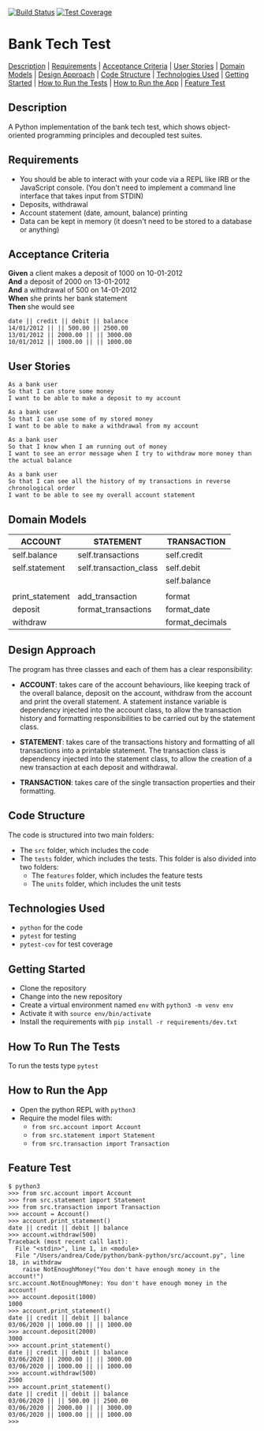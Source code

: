 [![Build Status](https://travis-ci.com/AndreaDiotallevi/bank-python.svg?branch=master)](https://travis-ci.com/AndreaDiotallevi/bank-python) [![Test Coverage](https://api.codeclimate.com/v1/badges/65678327fbf59b19d876/test_coverage)](https://codeclimate.com/github/AndreaDiotallevi/bank-python/test_coverage)

# Bank Tech Test

[Description](#description) | [Requirements](#requirements) | [Acceptance Criteria](#acceptance-criteria) | [User Stories](#user-stories) | [Domain Models](#domain-models) | [Design Approach](#design-approach) | [Code Structure](#code-structure) | [Technologies Used](#technologies-used) | [Getting Started](#getting-started) | [How to Run the Tests](#how-to-run-the-tests) | [How to Run the App](#how-to-run-the-app) | [Feature Test](#feature-test)

## Description

A Python implementation of the bank tech test, which shows object-oriented programming principles and decoupled test suites.

## Requirements

* You should be able to interact with your code via a REPL like IRB or the JavaScript console.  (You don't need to implement a command line interface that takes input from STDIN)
* Deposits, withdrawal
* Account statement (date, amount, balance) printing
* Data can be kept in memory (it doesn't need to be stored to a database or anything)

## Acceptance Criteria

**Given** a client makes a deposit of 1000 on 10-01-2012  
**And** a deposit of 2000 on 13-01-2012  
**And** a withdrawal of 500 on 14-01-2012  
**When** she prints her bank statement  
**Then** she would see

```
date || credit || debit || balance
14/01/2012 || || 500.00 || 2500.00
13/01/2012 || 2000.00 || || 3000.00
10/01/2012 || 1000.00 || || 1000.00
```
                  
## User Stories

```
As a bank user
So that I can store some money
I want to be able to make a deposit to my account
```

```
As a bank user
So that I can use some of my stored money
I want to be able to make a withdrawal from my account
```

```
As a bank user
So that I know when I am running out of money
I want to see an error message when I try to withdraw more money than the actual balance
```

```
As a bank user
So that I can see all the history of my transactions in reverse chronological order
I want to be able to see my overall account statement
```

## Domain Models

| ACCOUNT         | STATEMENT               | TRANSACTION
| --------------- | ----------------------- | ---------------
| self.balance    | self.transactions       | self.credit
| self.statement  | self.transaction_class  | self.debit
|                 |                         | self.balance
|                 |                         |
| print_statement | add_transaction         | format
| deposit         | format_transactions     | format_date
| withdraw        |                         | format_decimals

## Design Approach

The program has three classes and each of them has a clear responsibility:

- **ACCOUNT**: takes care of the account behaviours, like keeping track of the overall balance, deposit on the account, withdraw from the account and print the overall statement. A statement instance variable is dependency injected into the account class, to allow the transaction history and formatting responsibilities to be carried out by the statement class.

- **STATEMENT**: takes care of the transactions history and formatting of all transactions into a printable statement. The transaction class is dependency injected into the statement class, to allow the creation of a new transaction at each deposit and withdrawal.

- **TRANSACTION**: takes care of the single transaction properties and their formatting.

## Code Structure

The code is structured into two main folders:
- The ```src``` folder, which includes the code
- The ```tests``` folder, which includes the tests. This folder is also divided into two folders:
  - The ```features``` folder, which includes the feature tests
  - The ```units``` folder, which includes the unit tests

## Technologies Used

* ```python``` for the code
* ```pytest``` for testing
* ```pytest-cov``` for test coverage

## Getting Started

* Clone the repository
* Change into the new repository
* Create a virtual environment named ```env``` with ```python3 -m venv env```
* Activate it with ```source env/bin/activate```
* Install the requirements with ```pip install -r requirements/dev.txt```

## How To Run The Tests

To run the tests type ```pytest```

## How to Run the App

* Open the python REPL with ```python3```
* Require the model files with:
  - ```from src.account import Account```
  - ```from src.statement import Statement```
  - ```from src.transaction import Transaction```

## Feature Test

```
$ python3
>>> from src.account import Account
>>> from src.statement import Statement
>>> from src.transaction import Transaction
>>> account = Account()
>>> account.print_statement()
date || credit || debit || balance
>>> account.withdraw(500)
Traceback (most recent call last):
  File "<stdin>", line 1, in <module>
  File "/Users/andrea/Code/python/bank-python/src/account.py", line 18, in withdraw
    raise NotEnoughMoney("You don't have enough money in the account!")
src.account.NotEnoughMoney: You don't have enough money in the account!
>>> account.deposit(1000)
1000
>>> account.print_statement()
date || credit || debit || balance
03/06/2020 || 1000.00 || || 1000.00
>>> account.deposit(2000)
3000
>>> account.print_statement()
date || credit || debit || balance
03/06/2020 || 2000.00 || || 3000.00
03/06/2020 || 1000.00 || || 1000.00
>>> account.withdraw(500)
2500
>>> account.print_statement()
date || credit || debit || balance
03/06/2020 || || 500.00 || 2500.00
03/06/2020 || 2000.00 || || 3000.00
03/06/2020 || 1000.00 || || 1000.00
>>> 
```
